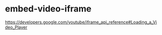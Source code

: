 # embed-video-iframe
https://developers.google.com/youtube/iframe_api_reference#Loading_a_Video_Player
